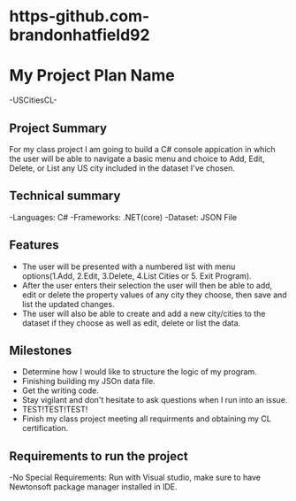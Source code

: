 # https-github.com-brandonhatfield92
# My Project Plan Name
-USCitiesCL-

## Project Summary
For my class project I am going to build a C# console appication in which the user will be able to navigate a basic menu and choice to Add, Edit, Delete, or List any US city included in the dataset I've chosen.  

## Technical summary
-Languages: C#
-Frameworks: .NET(core)
-Dataset: JSON File

## Features
- The user will be presented with a numbered list with menu options(1.Add, 2.Edit, 3.Delete, 4.List Cities or 5. Exit Program). 
- After the user enters their selection the user will then be able to add, edit or delete the  property values of any city they choose, then save and list the updated changes.
- The user will also be able to create and add a new city/cities to the dataset if they choose as well as edit, delete or list the data.

## Milestones
- Determine how I would like to structure the logic of my program.
- Finishing building my JSOn data file.
- Get the writing code.
- Stay vigilant and don't hesitate to ask questions when I run into an issue.
- TEST!TEST!TEST!
- Finish my class project meeting all requirments and obtaining my CL certification.

## Requirements to run the project
-No Special Requirements:  Run with Visual studio, make sure to have Newtonsoft package manager installed in IDE. 
